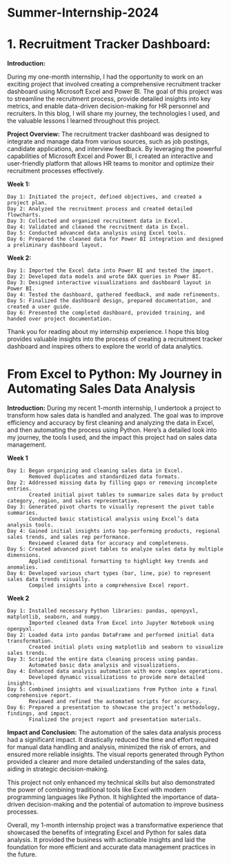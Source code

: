 # Summer-Internship-2024

# 1. Recruitment Tracker Dashboard:

**Introduction:**

During my one-month internship, I had the opportunity to work on an exciting project that involved creating a comprehensive recruitment tracker dashboard using Microsoft Excel and Power BI. The goal of this project was to streamline the recruitment process, provide detailed insights into key metrics, and enable data-driven decision-making for HR personnel and recruiters. In this blog, I will share my journey, the technologies I used, and the valuable lessons I learned throughout this project.

**Project Overview:**
The recruitment tracker dashboard was designed to integrate and manage data from various sources, such as job postings, candidate applications, and interview feedback. By leveraging the powerful capabilities of Microsoft Excel and Power BI, I created an interactive and user-friendly platform that allows HR teams to monitor and optimize their recruitment processes effectively.

**Week 1:**

    Day 1: Initiated the project, defined objectives, and created a project plan.
    Day 2: Analyzed the recruitment process and created detailed flowcharts.
    Day 3: Collected and organized recruitment data in Excel.
    Day 4: Validated and cleaned the recruitment data in Excel.
    Day 5: Conducted advanced data analysis using Excel tools.
    Day 6: Prepared the cleaned data for Power BI integration and designed a preliminary dashboard layout.

**Week 2:**

    Day 1: Imported the Excel data into Power BI and tested the import.
    Day 2: Developed data models and wrote DAX queries in Power BI.
    Day 3: Designed interactive visualizations and dashboard layout in Power BI.
    Day 4: Tested the dashboard, gathered feedback, and made refinements.
    Day 5: Finalized the dashboard design, prepared documentation, and created a user guide.
    Day 6: Presented the completed dashboard, provided training, and handed over project documentation.


Thank you for reading about my internship experience. I hope this blog provides valuable insights into the process of creating a recruitment tracker dashboard and inspires others to explore the world of data analytics.


# From Excel to Python: My Journey in Automating Sales Data Analysis

**Introduction:**
During my recent 1-month internship, I undertook a project to transform how sales data is handled and analyzed. The goal was to improve efficiency and accuracy by first cleaning and analyzing the data in Excel, and then automating the process using Python. Here’s a detailed look into my journey, the tools I used, and the impact this project had on sales data management.


**Week 1**

    Day 1: Began organizing and cleaning sales data in Excel.
           Removed duplicates and standardized data formats.
    Day 2: Addressed missing data by filling gaps or removing incomplete entries.
           Created initial pivot tables to summarize sales data by product category, region, and sales representative.
    Day 3: Generated pivot charts to visually represent the pivot table summaries.
           Conducted basic statistical analysis using Excel’s data analysis tools.
    Day 4: Gained initial insights into top-performing products, regional sales trends, and sales rep performance.
           Reviewed cleaned data for accuracy and completeness.
    Day 5: Created advanced pivot tables to analyze sales data by multiple dimensions.
           Applied conditional formatting to highlight key trends and anomalies.
    Day 6: Developed various chart types (bar, line, pie) to represent sales data trends visually.
           Compiled insights into a comprehensive Excel report.
           
**Week 2**

    Day 1: Installed necessary Python libraries: pandas, openpyxl, matplotlib, seaborn, and numpy.
           Imported cleaned data from Excel into Jupyter Notebook using openpyxl.
    Day 2: Loaded data into pandas DataFrame and performed initial data transformation.
           Created initial plots using matplotlib and seaborn to visualize sales trends.
    Day 3: Scripted the entire data cleaning process using pandas.
           Automated basic data analysis and visualizations.
    Day 4: Enhanced data analysis automation with more complex operations.
           Developed dynamic visualizations to provide more detailed insights.
    Day 5: Combined insights and visualizations from Python into a final comprehensive report.
           Reviewed and refined the automated scripts for accuracy.
    Day 6: Prepared a presentation to showcase the project’s methodology, findings, and impact.
           Finalized the project report and presentation materials.

**Impact and Conclusion:**
The automation of the sales data analysis process had a significant impact. It drastically reduced the time and effort required for manual data handling and analysis, minimized the risk of errors, and ensured more reliable insights. The visual reports generated through Python provided a clearer and more detailed understanding of the sales data, aiding in strategic decision-making.

This project not only enhanced my technical skills but also demonstrated the power of combining traditional tools like Excel with modern programming languages like Python. It highlighted the importance of data-driven decision-making and the potential of automation to improve business processes.

Overall, my 1-month internship project was a transformative experience that showcased the benefits of integrating Excel and Python for sales data analysis. It provided the business with actionable insights and laid the foundation for more efficient and accurate data management practices in the future.

